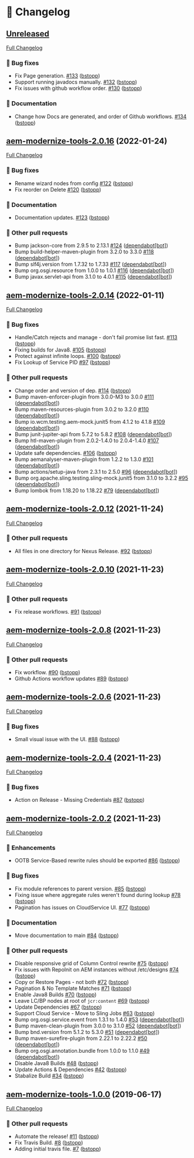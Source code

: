 # 📑 Changelog

## [Unreleased](https://github.com/adobe/aem-modernize-tools/tree/HEAD)

[Full Changelog](https://github.com/adobe/aem-modernize-tools/compare/aem-modernize-tools-2.0.16...HEAD)

### 🐛 Bug fixes

- Fix Page generation. [\#133](https://github.com/adobe/aem-modernize-tools/pull/133) ([bstopp](https://github.com/bstopp))
- Support running javadocs manually. [\#132](https://github.com/adobe/aem-modernize-tools/pull/132) ([bstopp](https://github.com/bstopp))
- Fix issues with github workflow order. [\#130](https://github.com/adobe/aem-modernize-tools/pull/130) ([bstopp](https://github.com/bstopp))

### 📖 Documentation

- Change how Docs are generated, and order of Github workflows. [\#134](https://github.com/adobe/aem-modernize-tools/pull/134) ([bstopp](https://github.com/bstopp))

## [aem-modernize-tools-2.0.16](https://github.com/adobe/aem-modernize-tools/tree/aem-modernize-tools-2.0.16) (2022-01-24)

[Full Changelog](https://github.com/adobe/aem-modernize-tools/compare/aem-modernize-tools-2.0.14...aem-modernize-tools-2.0.16)

### 🐛 Bug fixes

- Rename wizard nodes from config [\#122](https://github.com/adobe/aem-modernize-tools/pull/122) ([bstopp](https://github.com/bstopp))
- Fix reorder on Delete [\#120](https://github.com/adobe/aem-modernize-tools/pull/120) ([bstopp](https://github.com/bstopp))

### 📖 Documentation

- Documentation updates. [\#123](https://github.com/adobe/aem-modernize-tools/pull/123) ([bstopp](https://github.com/bstopp))

### 📁 Other pull requests

- Bump jackson-core from 2.9.5 to 2.13.1 [\#124](https://github.com/adobe/aem-modernize-tools/pull/124) ([dependabot[bot]](https://github.com/apps/dependabot))
- Bump build-helper-maven-plugin from 3.2.0 to 3.3.0 [\#118](https://github.com/adobe/aem-modernize-tools/pull/118) ([dependabot[bot]](https://github.com/apps/dependabot))
- Bump slf4j.version from 1.7.32 to 1.7.33 [\#117](https://github.com/adobe/aem-modernize-tools/pull/117) ([dependabot[bot]](https://github.com/apps/dependabot))
- Bump org.osgi.resource from 1.0.0 to 1.0.1 [\#116](https://github.com/adobe/aem-modernize-tools/pull/116) ([dependabot[bot]](https://github.com/apps/dependabot))
- Bump javax.servlet-api from 3.1.0 to 4.0.1 [\#115](https://github.com/adobe/aem-modernize-tools/pull/115) ([dependabot[bot]](https://github.com/apps/dependabot))

## [aem-modernize-tools-2.0.14](https://github.com/adobe/aem-modernize-tools/tree/aem-modernize-tools-2.0.14) (2022-01-11)

[Full Changelog](https://github.com/adobe/aem-modernize-tools/compare/aem-modernize-tools-2.0.12...aem-modernize-tools-2.0.14)

### 🐛 Bug fixes

- Handle/Catch rejects and manage - don't fail promise list fast. [\#113](https://github.com/adobe/aem-modernize-tools/pull/113) ([bstopp](https://github.com/bstopp))
- Fixing builds for Java8. [\#105](https://github.com/adobe/aem-modernize-tools/pull/105) ([bstopp](https://github.com/bstopp))
- Protect against infinite loops. [\#100](https://github.com/adobe/aem-modernize-tools/pull/100) ([bstopp](https://github.com/bstopp))
- Fix Lookup of Service PID [\#97](https://github.com/adobe/aem-modernize-tools/pull/97) ([bstopp](https://github.com/bstopp))

### 📁 Other pull requests

- Change order and version of dep. [\#114](https://github.com/adobe/aem-modernize-tools/pull/114) ([bstopp](https://github.com/bstopp))
- Bump maven-enforcer-plugin from 3.0.0-M3 to 3.0.0 [\#111](https://github.com/adobe/aem-modernize-tools/pull/111) ([dependabot[bot]](https://github.com/apps/dependabot))
- Bump maven-resources-plugin from 3.0.2 to 3.2.0 [\#110](https://github.com/adobe/aem-modernize-tools/pull/110) ([dependabot[bot]](https://github.com/apps/dependabot))
- Bump io.wcm.testing.aem-mock.junit5 from 4.1.2 to 4.1.8 [\#109](https://github.com/adobe/aem-modernize-tools/pull/109) ([dependabot[bot]](https://github.com/apps/dependabot))
- Bump junit-jupiter-api from 5.7.2 to 5.8.2 [\#108](https://github.com/adobe/aem-modernize-tools/pull/108) ([dependabot[bot]](https://github.com/apps/dependabot))
- Bump htl-maven-plugin from 2.0.2-1.4.0 to 2.0.4-1.4.0 [\#107](https://github.com/adobe/aem-modernize-tools/pull/107) ([dependabot[bot]](https://github.com/apps/dependabot))
- Update safe dependencies. [\#106](https://github.com/adobe/aem-modernize-tools/pull/106) ([bstopp](https://github.com/bstopp))
- Bump aemanalyser-maven-plugin from 1.2.2 to 1.3.0 [\#101](https://github.com/adobe/aem-modernize-tools/pull/101) ([dependabot[bot]](https://github.com/apps/dependabot))
- Bump actions/setup-java from 2.3.1 to 2.5.0 [\#96](https://github.com/adobe/aem-modernize-tools/pull/96) ([dependabot[bot]](https://github.com/apps/dependabot))
- Bump org.apache.sling.testing.sling-mock.junit5 from 3.1.0 to 3.2.2 [\#95](https://github.com/adobe/aem-modernize-tools/pull/95) ([dependabot[bot]](https://github.com/apps/dependabot))
- Bump lombok from 1.18.20 to 1.18.22 [\#79](https://github.com/adobe/aem-modernize-tools/pull/79) ([dependabot[bot]](https://github.com/apps/dependabot))

## [aem-modernize-tools-2.0.12](https://github.com/adobe/aem-modernize-tools/tree/aem-modernize-tools-2.0.12) (2021-11-24)

[Full Changelog](https://github.com/adobe/aem-modernize-tools/compare/aem-modernize-tools-2.0.10...aem-modernize-tools-2.0.12)

### 📁 Other pull requests

- All files in one directory for Nexus Release. [\#92](https://github.com/adobe/aem-modernize-tools/pull/92) ([bstopp](https://github.com/bstopp))

## [aem-modernize-tools-2.0.10](https://github.com/adobe/aem-modernize-tools/tree/aem-modernize-tools-2.0.10) (2021-11-23)

[Full Changelog](https://github.com/adobe/aem-modernize-tools/compare/aem-modernize-tools-2.0.8...aem-modernize-tools-2.0.10)

### 📁 Other pull requests

- Fix release workflows. [\#91](https://github.com/adobe/aem-modernize-tools/pull/91) ([bstopp](https://github.com/bstopp))

## [aem-modernize-tools-2.0.8](https://github.com/adobe/aem-modernize-tools/tree/aem-modernize-tools-2.0.8) (2021-11-23)

[Full Changelog](https://github.com/adobe/aem-modernize-tools/compare/aem-modernize-tools-2.0.6...aem-modernize-tools-2.0.8)

### 📁 Other pull requests

- Fix workflow. [\#90](https://github.com/adobe/aem-modernize-tools/pull/90) ([bstopp](https://github.com/bstopp))
- Github Actions workflow updates [\#89](https://github.com/adobe/aem-modernize-tools/pull/89) ([bstopp](https://github.com/bstopp))

## [aem-modernize-tools-2.0.6](https://github.com/adobe/aem-modernize-tools/tree/aem-modernize-tools-2.0.6) (2021-11-23)

[Full Changelog](https://github.com/adobe/aem-modernize-tools/compare/aem-modernize-tools-2.0.4...aem-modernize-tools-2.0.6)

### 🐛 Bug fixes

- Small visual issue with the UI. [\#88](https://github.com/adobe/aem-modernize-tools/pull/88) ([bstopp](https://github.com/bstopp))

## [aem-modernize-tools-2.0.4](https://github.com/adobe/aem-modernize-tools/tree/aem-modernize-tools-2.0.4) (2021-11-23)

[Full Changelog](https://github.com/adobe/aem-modernize-tools/compare/aem-modernize-tools-2.0.2...aem-modernize-tools-2.0.4)

### 🐛 Bug fixes

- Action on Release - Missing Credentials [\#87](https://github.com/adobe/aem-modernize-tools/pull/87) ([bstopp](https://github.com/bstopp))

## [aem-modernize-tools-2.0.2](https://github.com/adobe/aem-modernize-tools/tree/aem-modernize-tools-2.0.2) (2021-11-23)

[Full Changelog](https://github.com/adobe/aem-modernize-tools/compare/aem-modernize-tools-1.0.0...aem-modernize-tools-2.0.2)

### 🚀 Enhancements

- OOTB Service-Based rewrite rules should be exported [\#86](https://github.com/adobe/aem-modernize-tools/pull/86) ([bstopp](https://github.com/bstopp))

### 🐛 Bug fixes

- Fix module references to parent version. [\#85](https://github.com/adobe/aem-modernize-tools/pull/85) ([bstopp](https://github.com/bstopp))
- Fixing issue where aggregate rules weren't found during lookup [\#78](https://github.com/adobe/aem-modernize-tools/pull/78) ([bstopp](https://github.com/bstopp))
- Pagination has issues on CloudService UI. [\#77](https://github.com/adobe/aem-modernize-tools/pull/77) ([bstopp](https://github.com/bstopp))

### 📖 Documentation

- Move documentation to main [\#84](https://github.com/adobe/aem-modernize-tools/pull/84) ([bstopp](https://github.com/bstopp))

### 📁 Other pull requests

- Disable responsive grid of Column Control rewrite [\#75](https://github.com/adobe/aem-modernize-tools/pull/75) ([bstopp](https://github.com/bstopp))
- Fix issues with RepoInit on AEM instances without /etc/designs [\#74](https://github.com/adobe/aem-modernize-tools/pull/74) ([bstopp](https://github.com/bstopp))
- Copy or Restore Pages - not both [\#72](https://github.com/adobe/aem-modernize-tools/pull/72) ([bstopp](https://github.com/bstopp))
- Pagination & No Template Matches [\#71](https://github.com/adobe/aem-modernize-tools/pull/71) ([bstopp](https://github.com/bstopp))
- Enable Java8 Builds [\#70](https://github.com/adobe/aem-modernize-tools/pull/70) ([bstopp](https://github.com/bstopp))
- Leave LC/BP nodes at root of `jcr:content` [\#69](https://github.com/adobe/aem-modernize-tools/pull/69) ([bstopp](https://github.com/bstopp))
- Update Dependencies [\#67](https://github.com/adobe/aem-modernize-tools/pull/67) ([bstopp](https://github.com/bstopp))
- Support Cloud Service - Move to Sling Jobs [\#63](https://github.com/adobe/aem-modernize-tools/pull/63) ([bstopp](https://github.com/bstopp))
- Bump org.osgi.service.event from 1.3.1 to 1.4.0 [\#53](https://github.com/adobe/aem-modernize-tools/pull/53) ([dependabot[bot]](https://github.com/apps/dependabot))
- Bump maven-clean-plugin from 3.0.0 to 3.1.0 [\#52](https://github.com/adobe/aem-modernize-tools/pull/52) ([dependabot[bot]](https://github.com/apps/dependabot))
- Bump bnd.version from 5.1.2 to 5.3.0 [\#51](https://github.com/adobe/aem-modernize-tools/pull/51) ([dependabot[bot]](https://github.com/apps/dependabot))
- Bump maven-surefire-plugin from 2.22.1 to 2.22.2 [\#50](https://github.com/adobe/aem-modernize-tools/pull/50) ([dependabot[bot]](https://github.com/apps/dependabot))
- Bump org.osgi.annotation.bundle from 1.0.0 to 1.1.0 [\#49](https://github.com/adobe/aem-modernize-tools/pull/49) ([dependabot[bot]](https://github.com/apps/dependabot))
- Disable Java8 Builds [\#48](https://github.com/adobe/aem-modernize-tools/pull/48) ([bstopp](https://github.com/bstopp))
- Update Actions & Dependencies [\#42](https://github.com/adobe/aem-modernize-tools/pull/42) ([bstopp](https://github.com/bstopp))
- Stabalize Build [\#34](https://github.com/adobe/aem-modernize-tools/pull/34) ([bstopp](https://github.com/bstopp))

## [aem-modernize-tools-1.0.0](https://github.com/adobe/aem-modernize-tools/tree/aem-modernize-tools-1.0.0) (2019-06-17)

[Full Changelog](https://github.com/adobe/aem-modernize-tools/compare/168d40edef75843649b0fa8628d26c106bf7e243...aem-modernize-tools-1.0.0)

### 📁 Other pull requests

- Automate the release! [\#11](https://github.com/adobe/aem-modernize-tools/pull/11) ([bstopp](https://github.com/bstopp))
- Fix Travis Build. [\#8](https://github.com/adobe/aem-modernize-tools/pull/8) ([bstopp](https://github.com/bstopp))
- Adding initial travis file. [\#7](https://github.com/adobe/aem-modernize-tools/pull/7) ([bstopp](https://github.com/bstopp))




